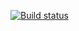 [![Build status](https://ci.appveyor.com/api/projects/status/yvaprgu4ks71c3uw?svg=true)](https://ci.appveyor.com/project/comradexlight/ajs-hw5-classes-inheritance)